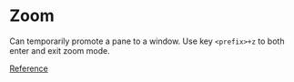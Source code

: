 # Zoom

Can temporarily promote a pane to a window. Use key `<prefix>+z` to both enter and exit zoom mode.

[Reference](https://sanctum.geek.nz/arabesque/zooming-tmux-panes/)
